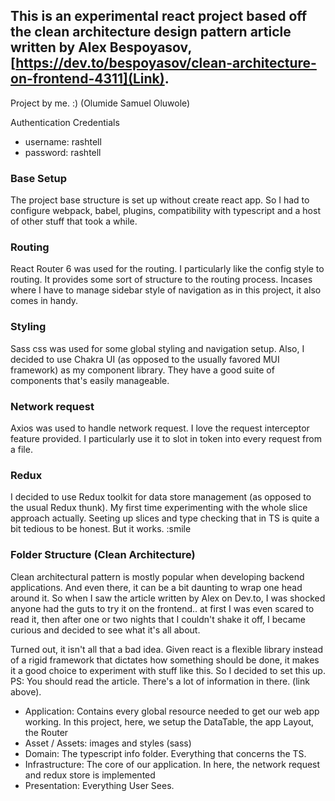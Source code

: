 ## This is an experimental react project based off the clean architecture design pattern article written by **Alex Bespoyasov**, [https://dev.to/bespoyasov/clean-architecture-on-frontend-4311](Link).

Project by me. :) 
(Olumide Samuel Oluwole)

Authentication Credentials
* username: rashtell
* password: rashtell

### Base Setup
The project base structure is set up without create react app. So I had to configure webpack, babel, plugins, compatibility with typescript and a host of other stuff that took a while. 

### Routing
React Router 6 was used for the routing. I particularly like the config style to routing. It provides some sort of structure to the routing process. Incases where I have to manage sidebar style of navigation as in this project, it also comes in handy.


### Styling
Sass css was used for some global styling and navigation setup.
Also, I decided to use Chakra UI (as opposed to the usually favored MUI framework) as my component library. They have a good suite of components that's easily manageable.

### Network request
Axios was used to handle network request. I love the request interceptor feature provided. I particularly use it to slot in token into every request from a file.

### Redux 
I decided to use Redux toolkit for data store management (as opposed to the usual Redux thunk). My first time experimenting with the whole slice approach actually. Seeting up slices and type checking that in TS is quite a bit tedious to be honest. But it works. :smile

### Folder Structure (Clean Architecture)
Clean architectural pattern is mostly popular when developing backend applications. And even there, it can be a bit daunting to wrap one head around it. So when I saw the article written by Alex on Dev.to, I was shocked anyone had the guts to try it on the frontend.. at first I was even scared to read it, then after one or two nights that I couldn't shake it off, I became curious and decided to see what it's all about. 

Turned out, it isn't all that a bad idea. Given react is a flexible library instead of a rigid framework that dictates how something should be done, it makes it a good choice to experiment with stuff like this. So I decided to set this up. PS: You should read the article. There's a lot of information in there. (link above).

- Application: Contains every global resource needed to get our web app working. In this project, here, we setup the DataTable, the app Layout, the Router
- Asset / Assets: images and styles (sass)
- Domain: The typescript info folder. Everything that concerns the TS.
- Infrastructure: The core of our application. In here, the network request and redux store is implemented
- Presentation: Everything User Sees.